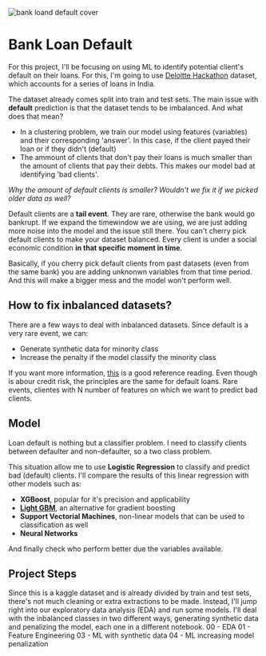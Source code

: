 ![bank loand default cover](https://images.unsplash.com/photo-1565515636369-57f6e9f5fe79?q=80&w=1705&auto=format&fit=crop&ixlib=rb-4.0.3&ixid=M3wxMjA3fDB8MHxwaG90by1wYWdlfHx8fGVufDB8fHx8fA%3D%3D)

# Bank Loan Default

For this project, I'll be focusing on using ML to identify potential client's default on their loans. For this, I'm going to use [Deloitte Hackathon](https://www.kaggle.com/datasets/ankitkalauni/bank-loan-defaulter-prediction-hackathon/data?select=test.csv) dataset, which accounts for a series of loans in India.

The dataset already comes split into train and test sets. The main issue with **default** prediction is that the dataset tends to be imbalanced. And what does that mean?
- In a clustering problem, we train our model using features (variables) and their corresponding 'answer'. In this case, if the client payed their loan or if they didn't (default)
- The ammount of clients that don't pay their loans is much smaller than the amount of clients that pay their debts. This makes our model bad at identifying 'bad clients'.

*Why the amount of default clients is smaller? Wouldn't we fix it if we picked older data as well?*

Default clients are a **tail event**. They are rare, otherwise the bank would go bankrupt. If we expand the timewindow we are using, we are just adding more noise into the model and the issue still there. You can't cherry pick default clients to make your dataset balanced. Every client is under a social economic condition **in that specific moment in time**. 

Basically, if you cherry pick default clients from past datasets (even from the same bank) you are adding unknonwn variables from that time period. And this will make a bigger mess and the model won't perform well.

## How to fix inbalanced datasets?
There are a few ways to deal with inbalanced datasets. Since default is a very rare event, we can:
- Generate synthetic data for minority class
- Increase the penalty if the model classify the minority class

If you want more information, [this](https://dataheadhunters.com/academy/how-to-build-a-business-credit-risk-model-in-python/) is a good reference reading.
Even though is abour credit risk, the principles are the same for default loans. Rare events, clientes with N number of features on which we want to predict bad clients.

## Model
Loan default is nothing but a classifier problem. I need to classify clients between defaulter and non-defaulter, so a two class problem.

This situation allow me to use **Logistic Regression** to classify and predict bad (default) clients.
I'll compare the results of this linear regression with other models such as:
- **XGBoost**, popular for it's precision and applicability 
- [**Light GBM**](https://www.kaggle.com/discussions/general/264327), an alternative for gradient boosting
- **Support Vectorial Machines**, non-linear models that can be used to classification as well
- **Neural Networks** 

And finally check who perform better due the variables available.

## Project Steps
Since this is a kaggle dataset and is already divided by train and test sets, there's not much cleaning or extra extractions to be made.
Instead, I'll jump right into our exploratory data analysis (EDA) and run some models. I'll deal with the inbalanced classes in two different ways, generating synthetic data and penalizing the model, each one in a different notebook.
00 - EDA
01 - Feature Engineering
03 - ML with synthetic data
04 - ML increasing model penalization